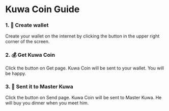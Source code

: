 # Kuwa Coin Guide

### 1. 👛 Create wallet

Create your wallet on the internet by clicking the button in the upper right corner of the screen.

### 2. 💰 Get Kuwa Coin

Click the button on Get page. Kuwa Coin will be sent to your wallet. You will be happy.

### 3. 🚀 Sent it to Master Kuwa

Click the button on Send page. Kuwa Coin will be sent to Master Kuwa. He will buy you dinner when you meet him.
